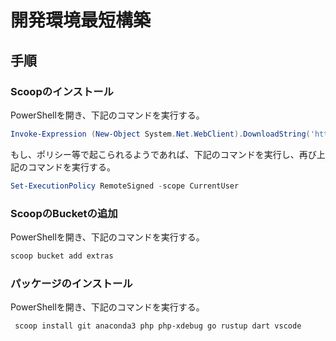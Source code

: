 # 開発環境最短構築

## 手順
### Scoopのインストール
PowerShellを開き、下記のコマンドを実行する。
```PowerShell
Invoke-Expression (New-Object System.Net.WebClient).DownloadString('https://get.scoop.sh')
```
もし、ポリシー等で起こられるようであれば、下記のコマンドを実行し、再び上記のコマンドを実行する。
```PowerShell
Set-ExecutionPolicy RemoteSigned -scope CurrentUser
```

### ScoopのBucketの追加
PowerShellを開き、下記のコマンドを実行する。
```PowerShell
scoop bucket add extras
```

### パッケージのインストール
PowerShellを開き、下記のコマンドを実行する。
```PowerShell
 scoop install git anaconda3 php php-xdebug go rustup dart vscode
 ```